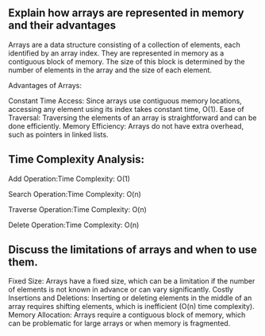 ## Explain how arrays are represented in memory and their advantages

Arrays are a data structure consisting of a collection of elements, each identified by an array index. They are represented in memory as a contiguous block of memory. The size of this block is determined by the number of elements in the array and the size of each element.

Advantages of Arrays:

Constant Time Access: Since arrays use contiguous memory locations, accessing any element using its index takes constant time, O(1).
Ease of Traversal: Traversing the elements of an array is straightforward and can be done efficiently.
Memory Efficiency: Arrays do not have extra overhead, such as pointers in linked lists.

## Time Complexity Analysis:
Add Operation:Time Complexity: O(1)

Search Operation:Time Complexity: O(n)

Traverse Operation:Time Complexity: O(n)

Delete Operation:Time Complexity: O(n)

## Discuss the limitations of arrays and when to use them.
Fixed Size: Arrays have a fixed size, which can be a limitation if the number of elements is not known in advance or can vary significantly.
Costly Insertions and Deletions: Inserting or deleting elements in the middle of an array requires shifting elements, which is inefficient (O(n) time complexity).
Memory Allocation: Arrays require a contiguous block of memory, which can be problematic for large arrays or when memory is fragmented.